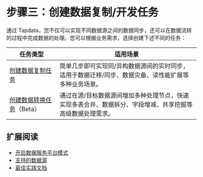 # 步骤三：创建数据复制/开发任务

通过 Tapdata，您不仅可以实现不同数据源之间的数据同步，还可以在数据流转的过程中完成数据的处理。您可以根据业务需求，选择创建下述不同的任务：

| 任务类型                                                     | 适用场景                                                     |
| ------------------------------------------------------------ | ------------------------------------------------------------ |
| [创建数据复制任务](../user-guide/copy-data/create-task.md)   | 简单几步即可实现同/异构数据源间的实时同步，适用于数据迁移/同步、数据灾备、读性能扩展等多种业务场景。 |
| [创建数据转换任务](../user-guide/data-development/create-task.md)（Beta） | 通过在源/目标数据源间增加多种处理节点，快速实现多表合并、数据拆分、字段增减、共享挖掘等高级数据处理需求。 |

## 扩展阅读

* [开启数据服务平台模式](../user-guide/data-console/daas-mode/enable-daas-mode.md)
* [支持的数据源](../introduction/supported-databases.md)
* [最佳实践文档](../best-practice/README.md)